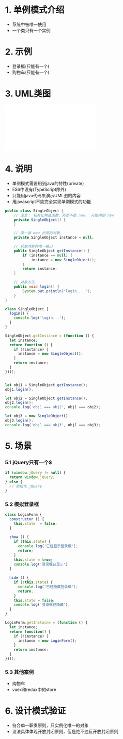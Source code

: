 # 1. 单例模式介绍
+ 系统中被唯一使用
+ 一个类只有一个实例

# 2. 示例
+ 登录框(只能有一个)
+ 购物车(只能有一个)

# 3. UML类图
![单例模式UML类图](07-关于设计模式的例题.md)

# 4. 说明
+ 单例模式需要用到java的特性(private)
+ ES6中没有(TypeScript除外)
+ 只能用java代码来演示UML图的内容
+ 用javascript不能完全实现单例模式的功能

```java
public class SingleObject {
    // 注意： 私有化构造函数，外部不能 new， 只能内部 new
    private SingleObject() {
    }

    // 唯一被 new 出来的对象
    private SingleObject instance = null;

    // 获取对象的唯一接口
    public SingleObject getInstance() {
        if (instance == null) {
            instance = new SingleObject();
        }
        return instance;
    }

    // 对象方法
    public void login() {
        System.out.println("login....");
    }
}
```

```javascript
class SingleObject {
  login() {
    console.log('login...');
  }
}

SingleObject.getInstance = (function () {
  let instance;
  return function () {
    if (!instance) {
      instance = new SingleObject();
    }
    return instance;
  }
})();


let obj1 = SingleObject.getInstance();
obj1.login();

let obj2 = SingleObject.getInstance();
obj2.login();
console.log('obj1 === obj2', obj1 === obj2);

let obj3 = new SingleObject();
obj3.login();
console.log('obj1 === obj3', obj1 === obj3);
```

# 5. 场景
### 5.1 jQuery只有一个$
```javascript
if (window.jQuery != null) {
  return window.jQuery;
} else {
  // 初始化 jQuery
}
```
### 5.2 模拟登录框
```javascript
class LoginForm {
  constructor () {
    this.state  = false;
  }
  
  show () {
    if (this.state) {
      console.log('已经显示登录框');
      return;
    }
    this.state = true;
    console.log('登录框已显示')
  }
 
  hide () {
    if (!this.state) {
      console.log('已经隐藏登录框');
      return;
    }
    this.state = false;
    console.log('登录框已隐藏');
  }
}

LoginForm.getInstacne = (function () {
  let instance;
  return function() {
    if (!instance) {
      instance = new LoginForm();
    }
    return instance;
  }
})();
```

### 5.3 其他案例
+ 购物车
+ vuex和redux中的store

# 6. 设计模式验证
+ 符合单一职责原则，只实例化唯一的对象
+ 没法具体体现开放封闭原则，但是绝不违反开放封闭原则

